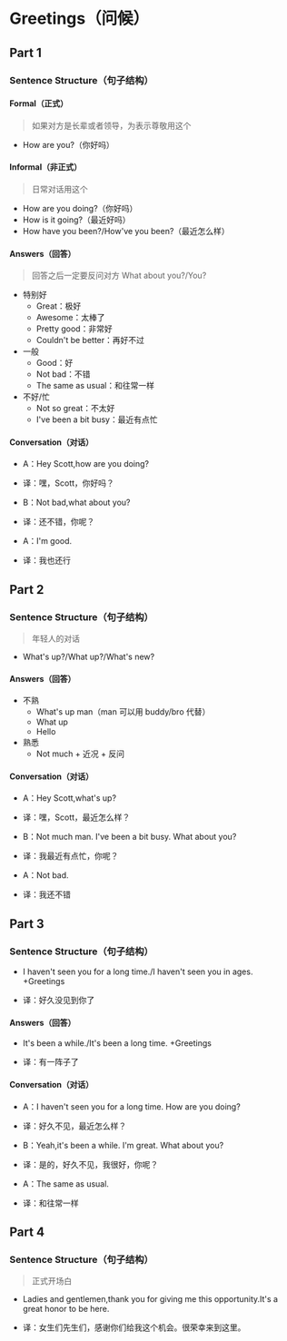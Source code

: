 # Greetings（问候）

## Part 1

### Sentence Structure（句子结构）

#### Formal（正式）

> 如果对方是长辈或者领导，为表示尊敬用这个

- How are you?（你好吗）

#### Informal（非正式）

> 日常对话用这个

- How are you doing?（你好吗）
- How is it going?（最近好吗）
- How have you been?/How've you been?（最近怎么样）

#### Answers（回答）

> 回答之后一定要反问对方 What about you?/You?

- 特别好
  - Great：极好
  - Awesome：太棒了
  - Pretty good：非常好
  - Couldn't be better：再好不过
- 一般
  - Good：好
  - Not bad：不错
  - The same as usual：和往常一样
- 不好/忙
  - Not so great：不太好
  - I've been a bit busy：最近有点忙

#### Conversation（对话）

- A：Hey Scott,how are you doing?

- 译：嘿，Scott，你好吗？

- B：Not bad,what about you?

- 译：还不错，你呢？

- A：I'm good.

- 译：我也还行

## Part 2

### Sentence Structure（句子结构）

> 年轻人的对话

- What's up?/What up?/What's new?

#### Answers（回答）

- 不熟
  - What's up man（man 可以用 buddy/bro 代替）
  - What up
  - Hello
- 熟悉
  - Not much + 近况 + 反问

#### Conversation（对话）

- A：Hey Scott,what's up?

- 译：嘿，Scott，最近怎么样？

- B：Not much man. I've been a bit busy. What about you?

- 译：我最近有点忙，你呢？

- A：Not bad.

- 译：我还不错

## Part 3

### Sentence Structure（句子结构）

- I haven't seen you for a long time./I haven't seen you in ages. \+Greetings

- 译：好久没见到你了

#### Answers（回答）

- It's been a while./It's been a long time. \+Greetings

- 译：有一阵子了

#### Conversation（对话）

- A：I haven't seen you for a long time. How are you doing?

- 译：好久不见，最近怎么样？

- B：Yeah,it's been a while. I'm great. What about you?

- 译：是的，好久不见，我很好，你呢？

- A：The same as usual.

- 译：和往常一样

## Part 4

### Sentence Structure（句子结构）

> 正式开场白

- Ladies and gentlemen,thank you for giving me this opportunity.It's a great honor to be here.

- 译：女生们先生们，感谢你们给我这个机会。很荣幸来到这里。
